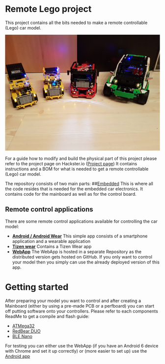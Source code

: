 # Remote Lego project
This project contains all the bits needed to make a remote controllable (Lego) car model.

![Lego car family](docs/presentation/Images/CarFamily.jpg)

For a guide how to modify and build the physical part of this project please refer to the project page on Hackster.io ([Project page](https://www.hackster.io/projects/9b59a9))
It contains instructions and a BOM for what is needed to get a remote controllable (Lego) car model.

The repository consists of two main parts:
##[Embedded](embedded/README.md)
This is where all the code resides that is needed for the embedded car electronics. It contains code for the mainboard as well as for the control board.

## Remote control applications
There are some remote control applications available for controlling the car model:
- [**Android / Android Wear**](android/README.md)
This simple app consists of a smartphone application and a wearable application
- [**Tizen wear**](tizen/wear/README.md)
Contains a Tizen Wear app
- [**WebApp**](https://github.com/devmil/remotelego_app)
The WebApp is hosted in a separate Repository as the distributed version gets hosted on GitHub. If you only want to control your model then you simply can use the already deployed version of this app.

# Getting started
After preparing your model you want to control and after creating a Mainboard (either by using a pre-made PCB or a perfboard) you can start off putting software onto your controllers.
Please refer to each components ReadMe to get a compile and flash guide:
- [ATMega32](embedded/Atmega/README.md)
- [RedBear DUO](embedded/RedBearDuo/README.md)
- [BLE Nano](embedded/BLENano/README.md)

For testing you can either use the WebApp (if you have an Android 6 device with Chrome and set it up correctly) or (more easier to set up) use the [Android app](android/README.md)